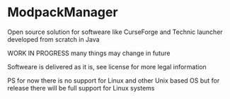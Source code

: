 # ModpackManager
Open source solution for softweare like CurseForge and Technic launcher developed from scratch in Java

WORK IN PROGRESS many things may change in future

Softweare is delivered as it is, see license for more legal information

PS for now there is no support for Linux and other Unix based OS but for release there will be full support for Linux systems
